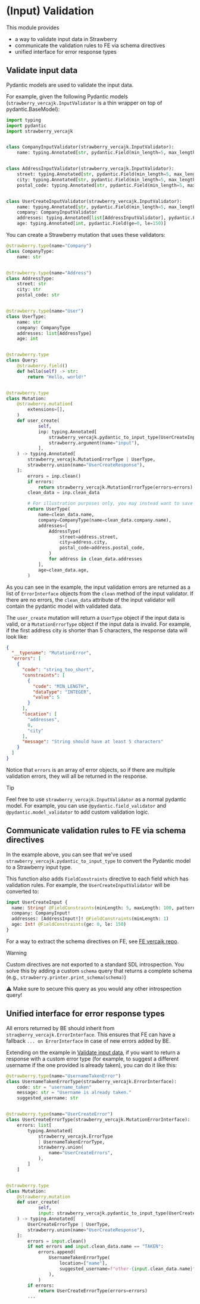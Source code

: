 # (Input) Validation
This module provides 
- a way to validate input data in Strawberry
- communicate the validation rules to FE via schema directives
- unified interface for error response types

## Validate input data
Pydantic models are used to validate the input data.

For example, given the following Pydantic models (`strawberry_vercajk.InputValidator` is a thin wrapper on top of pydantic.BaseModel):
```python
import typing
import pydantic
import strawberry_vercajk


class CompanyInputValidator(strawberry_vercajk.InputValidator):
    name: typing.Annotated[str, pydantic.Field(min_length=5, max_length=50, pattern=r"^[A-Z].*")]


class AddressInputValidator(strawberry_vercajk.InputValidator):
    street: typing.Annotated[str, pydantic.Field(min_length=5, max_length=100)]
    city: typing.Annotated[str, pydantic.Field(min_length=5, max_length=10)]
    postal_code: typing.Annotated[str, pydantic.Field(min_length=5, max_length=10)]


class UserCreateInputValidator(strawberry_vercajk.InputValidator):
    name: typing.Annotated[str, pydantic.Field(min_length=5, max_length=100, pattern=r"^[A-Z].*")]
    company: CompanyInputValidator
    addresses: typing.Annotated[list[AddressInputValidator], pydantic.Field(min_length=1)]
    age: typing.Annotated[int, pydantic.Field(ge=0, le=150)]
```

You can create a Strawberry mutation that uses these validators:
```python
@strawberry.type(name="Company")
class CompanyType:
    name: str


@strawberry.type(name="Address")
class AddressType:
    street: str
    city: str
    postal_code: str


@strawberry.type(name="User")
class UserType:
    name: str
    company: CompanyType
    addresses: list[AddressType]
    age: int


@strawberry.type
class Query:
    @strawberry.field()
    def hello(self) -> str:
        return "Hello, world!"


@strawberry.type
class Mutation:
    @strawberry.mutation(
        extensions=[],
    )
    def user_create(
            self,
            inp: typing.Annotated[
                strawberry_vercajk.pydantic_to_input_type(UserCreateInputValidator),
                strawberry.argument(name="input"),
            ],
    ) -> typing.Annotated[
        strawberry_vercajk.MutationErrorType | UserType,
        strawberry.union(name="UserCreateResponse"),
    ]:
        errors = inp.clean()
        if errors:
            return strawberry_vercajk.MutationErrorType(errors=errors)
        clean_data = inp.clean_data

        # For illustration purposes only, you may instead want to save the user to the database, etc.
        return UserType(
            name=clean_data.name,
            company=CompanyType(name=clean_data.company.name),
            addresses=[
                AddressType(
                    street=address.street,
                    city=address.city,
                    postal_code=address.postal_code,
                )
                for address in clean_data.addresses
            ],
            age=clean_data.age,
        )

```
As you can see in the example, the input validation errors are returned as a list of `ErrorInterface` objects from
the `clean` method of the input validator.
If there are no errors, the `clean_data` attribute of the input validator will contain the pydantic model with validated data.

The `user_create` mutation will return a `UserType` object if the input data is valid, or a `MutationErrorType` object if the input data is invalid.
For example, if the first address city is shorter than 5 characters, the response data will look like:
```json
{
  "__typename": "MutationError",
  "errors": [
    {
      "code": "string_too_short",
      "constraints": [
        {
          "code": "MIN_LENGTH",
          "dataType": "INTEGER",
          "value": 5
        }
      ],
      "location": [
        "addresses",
        0,
        "city"
      ],
      "message": "String should have at least 5 characters"
    }
  ]
}
```
Notice that `errors` is an array of error objects, so if there are multiple validation errors, they will all be returned in the response.
>[!TIP] 
> Feel free to use `strawberry_vercajk.InputValidator` as a normal pydantic model. For example, you can use `@pydantic.field_validator` and `@pydantic.model_validator` to add custom validation logic.

## Communicate validation rules to FE via schema directives
In the example above, you can see that we've used `strawberry_vercajk.pydantic_to_input_type` to convert the Pydantic model to a Strawberry input type.

This function also adds `FieldConstraints` directive to each field which has validation rules.
For example, the `UserCreateInputValidator` will be converted to:
```graphql
input UserCreateInput {
  name: String! @FieldConstraints(minLength: 5, maxLength: 100, pattern: "^[A-Z].*")
  company: CompanyInput!
  addresses: [AddressInput!]! @FieldConstraints(minLength: 1)
  age: Int! @FieldConstraints(ge: 0, le: 150)
}
```

For a way to extract the schema directives on FE, see [FE vercajk repo](https://github.com/COEXCZ/graphql-vercajk).

>[!WARNING]
>Custom directives are not exported to a standard SDL introspection.
>You solve this by adding a custom `schema` query that returns a complete schema (e.g., `strawberry.printer.print_schema(schema)`)
>
>:warning: Make sure to secure this query as you would any other introspection query!


## Unified interface for error response types
All errors returned by BE should inherit from `straqberry_vercajk.ErrorInterface`.
This ensures that FE can have a fallback `... on ErrorInterface` in case of new errors added by BE.

Extending on the example in [Validate input data](#validate-input-data), if you want to return a response with a 
custom error type (for example, to suggest a different username if the one provided is already taken), 
you can do it like this:
```python
@strawberry.type(name="UsernameTakenError")
class UsernameTakenErrorType(strawberry_vercajk.ErrorInterface):
    code: str = "username_taken"
    message: str = "Username is already taken."
    suggested_username: str


@strawberry.type(name="UserCreateError")
class UserCreateErrorType(strawberry_vercajk.MutationErrorInterface):
    errors: list[
        typing.Annotated[
            strawberry_vercajk.ErrorType
            | UsernameTakenErrorType,
            strawberry.union(
                name="UserCreateErrors",
            ),
        ]
    ]


@strawberry.type
class Mutation:
    @strawberry.mutation
    def user_create(
            self,
            input: strawberry_vercajk.pydantic_to_input_type(UserCreateInputValidator),
    ) -> typing.Annotated[
        UserCreateErrorType | UserType,
        strawberry.union(name="UserCreateResponse"),
    ]:
        errors = input.clean()
        if not errors and input.clean_data.name == "TAKEN":
            errors.append(
                UsernameTakenErrorType(
                    location=["name"],
                    suggested_username=f"other-{input.clean_data.name}",
                ),
            )
        if errors:
            return UserCreateErrorType(errors=errors)
        ...
```
